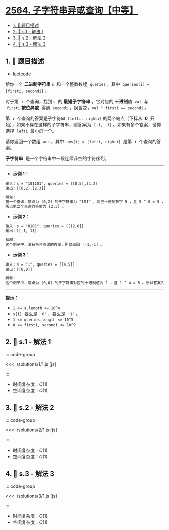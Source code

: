 # [2564. 子字符串异或查询【中等】](https://github.com/tnotesjs/TNotes.leetcode/tree/main/notes/2564.%20%E5%AD%90%E5%AD%97%E7%AC%A6%E4%B8%B2%E5%BC%82%E6%88%96%E6%9F%A5%E8%AF%A2%E3%80%90%E4%B8%AD%E7%AD%89%E3%80%91)

<!-- region:toc -->

- [1. 📝 题目描述](#1--题目描述)
- [2. 🎯 s.1 - 解法 1](#2--s1---解法-1)
- [3. 🎯 s.2 - 解法 2](#3--s2---解法-2)
- [4. 🎯 s.3 - 解法 3](#4--s3---解法-3)

<!-- endregion:toc -->

## 1. 📝 题目描述

- [leetcode](https://leetcode.cn/problems/substring-xor-queries/)

给你一个 **二进制字符串** `s`  和一个整数数组  `queries` ，其中  `queries[i] = [firsti, secondi]` 。

对于第  `i`  个查询，找到 `s`  的 **最短子字符串** ，它对应的 **十进制**值  `val`  与  `firsti` **按位异或**  得到  `secondi` ，换言之，`val ^ firsti == secondi` 。

第  `i`  个查询的答案是子字符串  `[lefti, righti]` 的两个端点（下标从  **0**  开始），如果不存在这样的子字符串，则答案为  `[-1, -1]` 。如果有多个答案，请你选择  `lefti`  最小的一个。

请你返回一个数组  `ans` ，其中  `ans[i] = [lefti, righti]`  是第  `i`  个查询的答案。

**子字符串**  是一个字符串中一段连续非空的字符序列。

---

- **示例 1：**

```txt
输入：s = "101101", queries = [[0,5],[1,2]]
输出：[[0,2],[2,3]]

解释：
第一个查询，端点为 [0,2] 的子字符串为 "101" ，对应十进制数字 5 ，且 5 ^ 0 = 5 ，所以第一个查询的答案为 [0,2]。第二个查询中，端点为 [2,3] 的子字符串为 "11" ，对应十进制数字 3 ，且 3 ^ 1 = 2 。
所以第二个查询的答案为 [2,3] 。
```

- **示例 2：**

```txt
输入：s = "0101", queries = [[12,8]]
输出：[[-1,-1]]

解释：
这个例子中，没有符合查询的答案，所以返回 [-1,-1] 。
```

- **示例 3：**

```txt
输入：s = "1", queries = [[4,5]]
输出：[[0,0]]

解释：
这个例子中，端点为 [0,0] 的子字符串对应的十进制值为 1 ，且 1 ^ 4 = 5 。所以答案为 [0,0] 。
```

---

**提示：**

- `1 <= s.length <= 10^4`
- `s[i]`  要么是  `'0'` ，要么是  `'1'` 。
- `1 <= queries.length <= 10^5`
- `0 <= firsti, secondi <= 10^9`

## 2. 🎯 s.1 - 解法 1

::: code-group

<<< ./solutions/1/1.js [js]

:::

- 时间复杂度：$O(1)$
- 空间复杂度：$O(1)$

## 3. 🎯 s.2 - 解法 2

::: code-group

<<< ./solutions/2/1.js [js]

:::

- 时间复杂度：$O(1)$
- 空间复杂度：$O(1)$

## 4. 🎯 s.3 - 解法 3

::: code-group

<<< ./solutions/3/1.js [js]

:::

- 时间复杂度：$O(1)$
- 空间复杂度：$O(1)$
